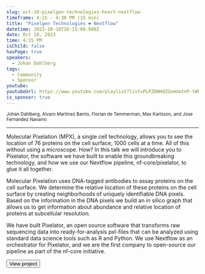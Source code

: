 ```yaml
---
slug: oct-18-pixelgen-technologies-heart-nextflow
timeframe: 4:15 - 4:30 PM (15 min)
title: "Pixelgen Technologies ❤︎ Nextflow"
datetime: 2023-10-18T16:15:00.000Z
date: Oct 18, 2023
time: 4:15 PM
isChild: false
hasPage: true
speakers:
  - Johan Dahlberg
tags:
  - Community
  - Sponsor
youtube: 
youtubeUrl: https://www.youtube.com/playlist?list=PLPZ8WHdZGxmUotnP-tWRVNtuNWpN7xbpL
is_sponsor: true
---
```

<div className="mb-4">
  <small className="typo-small">
    Johan Dahlberg, Alvaro Martinez Barrio, Florian de Temmerman, Max Karlsson, and Jose Fernandez Navarro
  </small>
</div>

<hr className="border-t border-gray-50 mb-4 opacity-20" />

Molecular Pixelation (MPX), a single cell technology, allows you to see the location of 76 proteins on the cell surface, 1000 cells at a time. All of this without using a microscope. How? In this talk we will introduce you to Pixelator, the software we have built to enable this groundbreaking technology, and how we use our Nextflow pipeline, nf-core/pixelator, to glue it all together.

Molecular Pixelation uses DNA-tagged antibodies to assay proteins on the cell surface. We determine the relative location of these proteins on the cell surface by creating neighborhoods of uniquely identifiable DNA pixels. Based on the information in the DNA pixels we build an in silico graph that allows us to get information about abundance and relative location of proteins at subcellular resolution.

We have built Pixelator, an open source software that transforms raw sequencing data into ready-for-analysis pxl-files that can be analyzed using standard data science tools such as R and Python. We use Nextflow as an orchestrator for Pixelator, and we are the first company to open-source our pipeline as part of the nf-core initiative.

<div>
  <Button to="https://pixelgen.com" variant="secondary" size="md" arrow>
    View project
  </Button>
</div>
